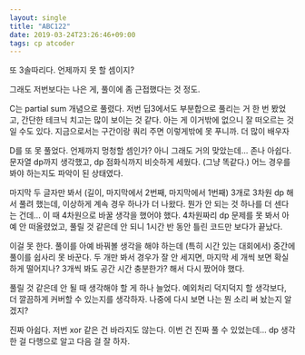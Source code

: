 ```yaml
---
layout: single
title: "ABC122"
date: 2019-03-24T23:26:46+09:00
tags: cp atcoder
---
```


또 3솔따리다. 언제까지 못 할 셈이지?  

그래도 저번보다는 나은 게, 풀이에 좀 근접했다는 것 정도.  

C는 partial sum 개념으로 풀렸다. 저번 딥3에서도 부분합으로 풀리는 거 한 번 봤었고, 간단한 테크닉 치고는 많이 보이는 것 같다. 아는 게 이거밖에 없으니 잘 떠오르는 것일 수도 있다. 지금으로서는 구간이랑 쿼리 주면 이렇게밖에 못 푸니까. 더 많이 배우자  

D를 또 못 풀었다. 언제까지 멍청할 셈인가? 아니 그래도 거의 맞았는데... 존나 아쉽다. 문자열 dp까지 생각했고, dp 점화식까지 비슷하게 세웠다. (그냥 똑같다.) 어느 경우를 봐야 하는지도 파악이 된 상태였다.  

마지막 두 글자만 봐서 (길이, 마지막에서 2번째, 마지막에서 1번째) 3개로 3차원 dp 해서 풀려 했는데, 이상하게 계속 경우 하나가 더 나왔다. 뭔가 안 되는 것 하나를 더 센다는 건데... 이 때 4차원으로 바꿀 생각을 했어야 했다. 4차원짜리 dp 문제를 못 봐서 아예 안 떠올렸었고, 풀릴 것 같은데 안 되니 1시간 반 동안 틀린 코드만 보다가 끝났다.  

이걸 못 한다. 풀이를 아예 바꿔볼 생각을 해야 하는데 (특히 시간 있는 대회에서) 중간에 풀이를 쉽사리 못 바꾼다. 두 개만 봐서 경우가 잘 안 세지면, 마지막 세 개씩 보면 확실하게 떨어지나? 3개씩 봐도 공간 시간 충분한가? 해서 다시 짰어야 했다.  

풀릴 것 같은데 안 될 때 생각해야 할 게 하나 늘었다. 예외처리 덕지덕지 할 생각보다, 더 깔끔하게 커버할 수 있는지를 생각하자. 나중에 다시 보면 나는 뭔 소리 써 놨는지 알겠지?

진짜 아쉽다. 저번 xor 같은 건 바라지도 않는다. 이번 건 진짜 풀 수 있었는데... dp 생각한 걸 다행으로 알고 다음 걸 잘 하자.  
